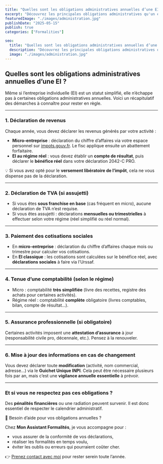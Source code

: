 ```yaml
---
title: "Quelles sont les obligations administratives annuelles d’une EI ?"
excerpt: "Découvrez les principales obligations administratives qu'un entrepreneur individuel doit respecter chaque année."
featuredImage: "./images/administration.jpg"
publishDate: "2025-05-15"
publish: true
categories: ["Formalities"]

seo:
  title: "Quelles sont les obligations administratives annuelles d’une EI ?"
  description: "Découvrez les principales obligations administratives qu'un entrepreneur individuel doit respecter chaque année."
  image: "./images/administration.jpg"
---
```


## Quelles sont les obligations administratives annuelles d’une EI ?

Même si l’entreprise individuelle (EI) est un statut simplifié, elle n’échappe pas à certaines obligations administratives annuelles. Voici un récapitulatif des démarches à connaître pour rester en règle.

---

### 1. Déclaration de revenus

Chaque année, vous devez déclarer les revenus générés par votre activité :

- **Micro-entreprise** : déclaration du chiffre d’affaires via votre espace personnel sur [impots.gouv.fr](https://www.impots.gouv.fr/). Le fisc applique ensuite un abattement forfaitaire.
- **EI au régime réel** : vous devez établir un **compte de résultat**, puis déclarer le **bénéfice réel** dans votre déclaration 2042-C PRO.

💡 Si vous avez opté pour le **versement libératoire de l’impôt**, cela ne vous dispense pas de la déclaration.

---

### 2. Déclaration de TVA (si assujetti)

- Si vous êtes **sous franchise en base** (cas fréquent en micro), aucune déclaration de TVA n’est requise.
- Si vous êtes assujetti : déclarations **mensuelles ou trimestrielles** à effectuer selon votre régime (réel simplifié ou réel normal).

---

### 3. Paiement des cotisations sociales

- En **micro-entreprise** : déclaration du chiffre d’affaires chaque mois ou trimestre pour calculer vos cotisations.
- En **EI classique** : les cotisations sont calculées sur le bénéfice réel, avec **déclarations sociales** à faire via l’Urssaf.

---

### 4. Tenue d’une comptabilité (selon le régime)

- Micro : comptabilité **très simplifiée** (livre des recettes, registre des achats pour certaines activités).
- Régime réel : comptabilité **complète** obligatoire (livres comptables, bilan, compte de résultat...).

---

### 5. Assurance professionnelle (si obligatoire)

Certaines activités imposent une **attestation d’assurance** à jour (responsabilité civile pro, décennale, etc.). Pensez à la renouveler.

---

### 6. Mise à jour des informations en cas de changement

Vous devez déclarer toute **modification** (activité, nom commercial, adresse...) via le **Guichet Unique INPI**. Cela peut être nécessaire plusieurs fois par an, mais c’est une **vigilance annuelle essentielle** à prévoir.

---

### Et si vous ne respectez pas ces obligations ?

Des **pénalités financières** ou une radiation peuvent survenir. Il est donc essentiel de respecter le calendrier administratif.

📆 Besoin d’aide pour vos obligations annuelles ?

Chez **Mon Assistant Formalités**, je vous accompagne pour :

- vous assurer de la conformité de vos déclarations,
- réaliser les formalités en temps voulu,
- éviter les oublis ou erreurs qui pourraient coûter cher.

👉 [Prenez contact avec moi](/contact) pour rester serein toute l’année.
